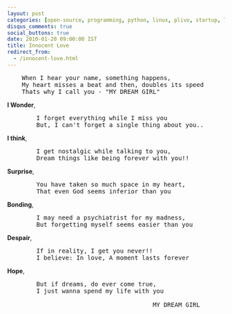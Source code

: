 ```yaml
---
layout: post
categories: [open-source, programming, python, linux, plivo, startup, lug]
disqus_comments: true
social_buttons: true
date: 2010-01-20 09:00:00 IST
title: Innocent Love
redirect_from:
  - /innocent-love.html
---
```


<pre>
    When I hear your name, something happens,
    My heart misses a beat and then, doubles its speed
    Thats why I call you - "MY DREAM GIRL"
</pre>

**I Wonder**,
<pre>
        I forget everything while I miss you
        But, I can't forget a single thing about you..
</pre>

**I think**,
<pre>
        I get nostalgic while talking to you,
        Dream things like being forever with you!!
</pre>

**Surprise**,
<pre>
        You have taken so much space in my heart,
        That even God seems inferior than you
</pre>

**Bonding**,
<pre>
        I may need a psychiatrist for my madness,
        But forgetting myself seems easier than you
</pre>

**Despair**,
<pre>
        If in reality, I get you never!!
        I believe: In love, A moment lasts forever
</pre>

**Hope**,
<pre>
        But if dreams, do ever come true,
        I just wanna spend my life with you

                                        MY DREAM GIRL
</pre>
